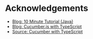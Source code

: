 
# Acknowledgements

- [Blog: 10 Minute Tutorial (Java)](https://cucumber.io/docs/guides/10-minute-tutorial/)
- [Blog: Cucumber.js with TypeScript](https://dev.to/denolfe/cucumber-js-with-typescript-44cg)
- [Source: Cucumber with TypeScript](https://github.com/denolfe/blog-code-samples/tree/master/posts/cucumber-with-typescript)
